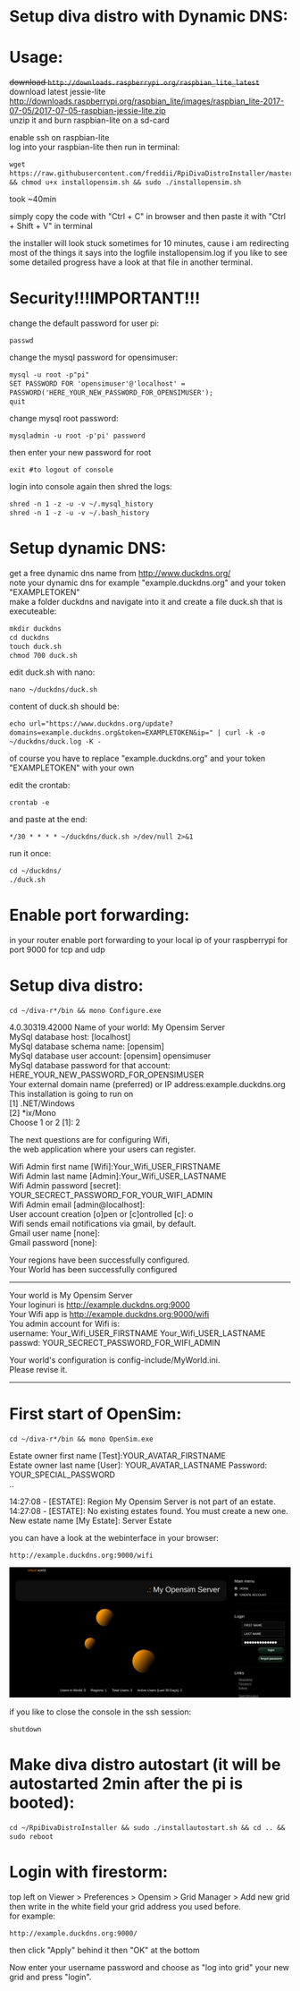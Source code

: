 # Setup diva distro with Dynamic DNS:

# Usage:
~~download ```http://downloads.raspberrypi.org/raspbian_lite_latest```~~  
download latest jessie-lite  
http://downloads.raspberrypi.org/raspbian_lite/images/raspbian_lite-2017-07-05/2017-07-05-raspbian-jessie-lite.zip   
unzip it and burn raspbian-lite on a sd-card  

enable ssh on raspbian-lite  
log into your raspbian-lite then run in terminal:  
```
wget https://raw.githubusercontent.com/freddii/RpiDivaDistroInstaller/master/installopensim.sh && chmod u+x installopensim.sh && sudo ./installopensim.sh
```
took ~40min

simply copy the code with "Ctrl + C" in browser and then paste it with "Ctrl + Shift + V" in terminal  

the installer will look stuck sometimes for 10 minutes, cause i am redirecting most of the things it says into the logfile installopensim.log
if you like to see some detailed progress have a look at that file in another terminal.


# Security!!!IMPORTANT!!!
change the default password for user pi:
```
passwd
```

change the mysql password for opensimuser:
```
mysql -u root -p"pi"
SET PASSWORD FOR 'opensimuser'@'localhost' = PASSWORD('HERE_YOUR_NEW_PASSWORD_FOR_OPENSIMUSER');
quit
```

change mysql root password:
```
mysqladmin -u root -p'pi' password
```
then enter your new password for root
```
exit #to logout of console
```

login into console again then shred the logs:
```
shred -n 1 -z -u -v ~/.mysql_history
shred -n 1 -z -u -v ~/.bash_history
```


# Setup dynamic DNS:  
get a free dynamic dns name from http://www.duckdns.org/  
note your dynamic dns for example "example.duckdns.org" and your token "EXAMPLETOKEN"  
make a folder duckdns and navigate into it and create a file duck.sh that is executeable:  
```
mkdir duckdns
cd duckdns
touch duck.sh
chmod 700 duck.sh
```
edit duck.sh with nano:  
```
nano ~/duckdns/duck.sh
```


content of duck.sh should be:  
```
echo url="https://www.duckdns.org/update?domains=example.duckdns.org&token=EXAMPLETOKEN&ip=" | curl -k -o ~/duckdns/duck.log -K -
```

of course you have to replace "example.duckdns.org" and your token "EXAMPLETOKEN" with your own  

edit the crontab:  
``` 
crontab -e
```

and paste at the end:  
```
*/30 * * * * ~/duckdns/duck.sh >/dev/null 2>&1
```

run it once:
```
cd ~/duckdns/
./duck.sh
```

# Enable port forwarding:
in your router enable port forwarding to your local ip of your raspberrypi for port 9000 for tcp and udp  

# Setup diva distro:
```
cd ~/diva-r*/bin && mono Configure.exe
```
4.0.30319.42000
Name of your world: My Opensim Server  
MySql database host: [localhost]  
MySql database schema name: [opensim]  
MySql database user account: [opensim] opensimuser  
MySql database password for that account: HERE_YOUR_NEW_PASSWORD_FOR_OPENSIMUSER  
Your external domain name (preferred) or IP address:example.duckdns.org   
This installation is going to run on  
 [1] .NET/Windows  
 [2] *ix/Mono  
Choose 1 or 2 [1]: 2  

The next questions are for configuring Wifi,  
the web application where your users can register.  

Wifi Admin first name [Wifi]:Your_Wifi_USER_FIRSTNAME  
Wifi Admin last name [Admin]:Your_Wifi_USER_LASTNAME  
Wifi Admin password [secret]: YOUR_SECRECT_PASSWORD_FOR_YOUR_WIFI_ADMIN  
Wifi Admin email [admin@localhost]:  
User account creation [o]pen or [c]ontrolled [c]: o  
Wifi sends email notifications via gmail, by default.  
Gmail user name [none]:  
Gmail password [none]:  

Your regions have been successfully configured.  
Your World has been successfully configured  

***************************************************
Your world is My Opensim Server  
Your loginuri is http://example.duckdns.org:9000  
Your Wifi app is http://example.duckdns.org:9000/wifi  
You admin account for Wifi is:  
  username: Your_Wifi_USER_FIRSTNAME Your_Wifi_USER_LASTNAME  
  passwd:   YOUR_SECRECT_PASSWORD_FOR_WIFI_ADMIN  

Your world's configuration is config-include/MyWorld.ini.  
Please revise it.  
***************************************************

<Press enter to exit>


# First start of OpenSim:
```
cd ~/diva-r*/bin && mono OpenSim.exe
```


Estate owner first name [Test]:YOUR_AVATAR_FIRSTNAME  
Estate owner last name [User]: YOUR_AVATAR_LASTNAME 
Password: YOUR_SPECIAL_PASSWORD  
..  

14:27:08 - [ESTATE]: Region My Opensim Server is not part of an estate.  
14:27:08 - [ESTATE]: No existing estates found.  You must create a new one.  
New estate name [My Estate]: Server Estate  

you can have a look at the webinterface in your browser:  
```
http://example.duckdns.org:9000/wifi
```
![Alt text](https://github.com/freddii/RpiDivaDistroInstaller/blob/master/diva_distro_wifi.png?raw=true "Title")

if you like to close the console in the ssh session:  
```
shutdown  
```

# Make diva distro autostart (it will be autostarted 2min after the pi is booted):
```
cd ~/RpiDivaDistroInstaller && sudo ./installautostart.sh && cd .. && sudo reboot
```

# Login with firestorm:  
top left on Viewer > Preferences > Opensim > Grid Manager > Add new grid  
then write in the white field your grid address you used before.  
for example:  
```
http://example.duckdns.org:9000/
```
then click "Apply" behind it then "OK" at the bottom  

Now enter your username password and choose as "log into grid" your new grid and press "login".  
